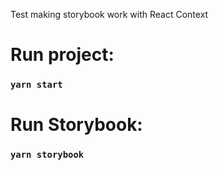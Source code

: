 Test making storybook work with React Context

# Run project:
### `yarn start`

# Run Storybook:
### `yarn storybook`
